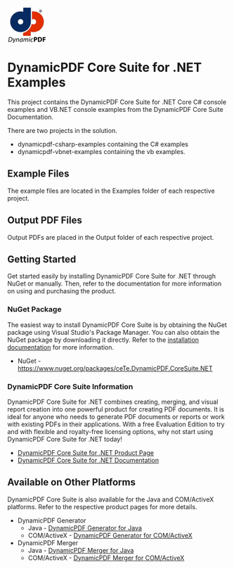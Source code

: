 <img src="./logo-small.png" align="center">

# DynamicPDF Core Suite for .NET Examples

This project contains the DynamicPDF Core Suite for .NET Core C# console examples and VB.NET console examples from the DynamicPDF Core Suite Documentation.

There are two projects in the solution.

* dynamicpdf-csharp-examples containing the C# examples
* dynamicpdf-vbnet-examples containing the vb examples.

## Example Files
The example files are located in the Examples folder of each respective project.

## Output PDF Files
Output PDFs are placed in the Output folder of each respective project.

## <a id="GettingStarted"></a>Getting Started

Get started easily by installing DynamicPDF Core Suite for .NET through NuGet or manually. Then, refer to the documentation for more information on using and purchasing the product.

### NuGet Package

The easiest way to install DynamicPDF Core Suite is by obtaining the NuGet package using Visual Studio's Package Manager. You can also obtain the NuGet package by downloading it directly. Refer to the [installation documentation](https://www.dynamicpdf.com/docs/dotnet/dynamic-pdf-referencing-assembly-and-deployment "Referencing the Assembly and Deployment") for more information.

* NuGet - https://www.nuget.org/packages/ceTe.DynamicPDF.CoreSuite.NET

### DynamicPDF Core Suite Information
DynamicPDF Core Suite for .NET combines creating, merging, and visual report creation into one powerful product for creating PDF documents. It is ideal for anyone who needs to generate PDF documents or reports or work with existing PDFs in their applications. With a free Evaluation Edition to try and with flexible and royalty-free licensing options, why not start using DynamicPDF Core Suite for .NET today!

* [DynamicPDF Core Suite for .NET Product Page](https://www.dynamicpdf.com/PDF-Suite-.NET.aspx "DynamicPDF Core Suite")
* [DynamicPDF Core Suite for .NET Documentation](https://www.dynamicpdf.com/docs/dotnet/dynamic-pdf-core-suite-welcome "Create PDFs in .NET Core")

## <a id="OtherPlatforms"></a>Available on Other Platforms
DynamicPDF Core Suite is also available for the  Java and COM/ActiveX platforms. Refer to the respective product pages for more details.

* DynamicPDF Generator
  * Java - [DynamicPDF Generator for Java](https://www.dynamicpdf.com/Generate-PDF-Java.aspx "Dynamic PDF Generator for Java")
  * COM/ActiveX - [DynamicPDF Generator for COM/ActiveX](https://www.dynamicpdf.com/Generate-PDF-COM.aspx "Dynamic PDF Generator for COM/ActiveX")
* DynamicPDF Merger
  * Java - [DynamicPDF Merger for Java](https://www.dynamicpdf.com/Merge-PDF-Java.aspx "Dynamic PDF Merger for Java")
  * COM/ActiveX - [DynamicPDF Merger for COM/ActiveX](https://www.dynamicpdf.com/Merge-PDF-COM.aspx "Dynamic PDF Merger for COM/ActiveX")